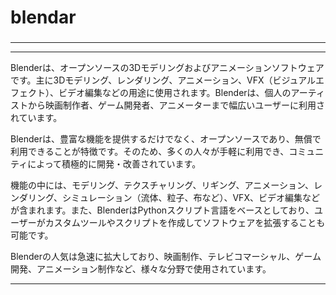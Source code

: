 # blendar
### 


---



---


Blenderは、オープンソースの3Dモデリングおよびアニメーションソフトウェアです。主に3Dモデリング、レンダリング、アニメーション、VFX（ビジュアルエフェクト）、ビデオ編集などの用途に使用されます。Blenderは、個人のアーティストから映画制作者、ゲーム開発者、アニメーターまで幅広いユーザーに利用されています。

Blenderは、豊富な機能を提供するだけでなく、オープンソースであり、無償で利用できることが特徴です。そのため、多くの人々が手軽に利用でき、コミュニティによって積極的に開発・改善されています。

機能の中には、モデリング、テクスチャリング、リギング、アニメーション、レンダリング、シミュレーション（流体、粒子、布など）、VFX、ビデオ編集などが含まれます。また、BlenderはPythonスクリプト言語をベースとしており、ユーザーがカスタムツールやスクリプトを作成してソフトウェアを拡張することも可能です。

Blenderの人気は急速に拡大しており、映画制作、テレビコマーシャル、ゲーム開発、アニメーション制作など、様々な分野で使用されています。

---
